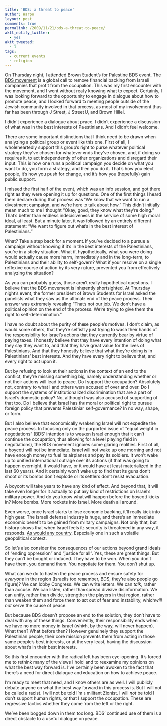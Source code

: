 ```yaml
---
title: 'BDS: a threat to peace'
author: Harpo
layout: post
comments: true
permalink: /2009/11/21/bds-a-threat-to-peace/
aktt_notify_twitter:
  - yes
aktt_tweeted:
  - 1
tags:
  - current events
  - religion
---
```

On Thursday night, I attended Brown Student&#8217;s for Palestine BDS event. The <a href="http://www.bdsmovement.net/" target="_blank">BDS movement</a> is a global call to remove financial backing from Israeli companies that profit from the occupation. This was my first encounter with the movement, and I went without really knowing what to expect. Certainly, I was looking forward to the opportunity to engage in dialogue about how to promote peace, and I looked forward to meeting people outside of the Jewish community involved in that process, as most of my involvement thus far has been through J Street, J Street U, and Brown Hillel.

I didn&#8217;t experience a dialogue about peace. I didn&#8217;t experience a discussion of what was in the best interests of Palestinians. And I didn&#8217;t feel welcome.

There are some important distinctions that I think need to be drawn when analyzing a political group or event like this one. First of all, I wholeheartedly support this group&#8217;s right to purse whatever political strategy they&#8217;ve chosen for whatever ends they&#8217;ve chosen, and, if doing so requires it, to act independently of other organizations and disregard their input. This is how one runs a political campaign  you decide on what you want to do, you form a strategy, and then you do it. That&#8217;s how you elect people, it&#8217;s how you push for change, and it&#8217;s how you (hopefully) gain public support.

I missed the first half of the event, which was an info session, and got there right as they were opening it up for questions. One of the first things I heard them declare during that process was &#8220;We know that we want to run a divestment campaign, and we&#8217;re here to talk about how.&#8221; This didn&#8217;t initially mean much to me  I thought &#8220;Okay, good, they know what they&#8217;re doing.&#8221; That&#8217;s better than endless indecisiveness in the service of some high moral ideal, at least. But a minute later, it was followed by an entirely different statement: &#8220;We want to figure out what&#8217;s in the best interest of Palestinians.&#8221;

What? Take a step back for a moment. If you&#8217;ve decided to a pursue a campaign without knowing if it&#8217;s in the best interests of the Palestinians, you&#8217;re in a sticky situation. What if, hypothetically, what you were doing would actually cause more harm, immediately and in the long-term, to Palestinians and their ability to self-govern? What if your resolve on a single reflexive course of action by its very nature, prevented you from effectively analyzing the situation?

As you can probably guess, those aren&#8217;t really hypothetical questions. I believe that the BDS movement is inherently shortsighted. At Thursday night&#8217;s event, the former president of Brown Students for Israel asked the panelists what they saw as the ultimate end of the peace process. Their answer was extremely revealing  &#8220;That&#8217;s not our job. We don&#8217;t have a political opinion on the end of the process. We&#8217;re trying to give them the right to self-determination.&#8221;

I have no doubt about the purity of these people&#8217;s motives. I don&#8217;t claim, as would some others, that they&#8217;re selfishly just trying to wash their hands of the responsibility for Israel&#8217;s actions that they currently bear by virtue of paying taxes. I honestly believe that they have every intention of doing what they say they want to, and that they have great value for the lives of Palestinians. And that they honestly believe that what they&#8217;re doing is in Palestinians&#8217; best interests. And they have every right to believe that, and every right to act upon it.

But by refusing to look at their actions in the context of an end to the conflict, they&#8217;re missing something big, namely understanding whether or not their actions will lead to peace. Do I support the occupation? Absolutely not, contrary to what I and others were accused of over and over. Do I support the systems of institutionalized discrimination that are a part of Israel&#8217;s domestic policy? No, although I was also accused of supporting of that too. Do I believe that Israel has the moral or political right to pursue foreign policy that prevents Palestinian self-governance? In no way, shape, or form.

But I also believe that economically weakening Israel will not expedite the peace process. In focusing only on the purported issue of &#8220;equal weight in negotiations&#8221; (BDS&#8217; intention is to weaken Israel enough that it can&#8217;t continue the occupation, thus allowing for a level playing field in negotiations), the BDS movement ignores some glaring realities. First of all, a boycott will not be immediate. Israel will not wake up one morning and not have enough money to fuel its airplanes and pay its soldiers. It won&#8217;t wake up to unified international outrage over its actions (if that was going to happen overnight, it would have, or it would have at least materialized in the last 60 years). And it certainly won&#8217;t wake up to find that its guns don&#8217;t shoot or its bombs don&#8217;t explode or its settlers don&#8217;t resist evacuation.

A boycott will take years to have any kind of effect. And beyond that, it will take even longer for it actually to put any kind of restrictions on Israel&#8217;s military power. And do you know what will happen before the boycott kicks in? More bombs. More rockets into Israel. More death all around.

Even worse, once Israel starts to lose economic backing, it&#8217;ll really kick into high gear. The Israeli defense industry is huge, and there&#8217;s an immediate economic benefit to be gained from military campaigns. Not only that, but history shows that when Israel feels its security is threatened in any way, it responds. <span style="text-decoration: underline;">As would any country</span>. Especially one in such a volatile geopolitical context.

So let&#8217;s also consider the consequences of our actions beyond grand ideals of &#8220;ending oppression&#8221; and &#8220;justice for all&#8221;. Yes, these are great things. But they can&#8217;t be bought or induced. They have to be won. When you don&#8217;t have them, you demand them. You negotiate for them. You don&#8217;t shut up.

What can we do to hasten the peace process and ensure safety for *everyone* in the region (Israelis too  remember, BDS, they&#8217;re also people  go figure)? We can lobby Congress. We can write letters. We can *talk*, rather than accuse. We can listen, rather than spread divisive disinformation. We can unify, rather than divide, strengthen the players in that region, rather than weaken them and force them to act out of fear and instability, which*will not* serve the cause of peace.

But because BDS doesn&#8217;t propose an end to the solution, they don&#8217;t have to deal with any of these things. Conveniently, their responsibility ends when we have no more money in Israel (which, by the way, will never happen). What then? What before then? However genuinely they support the Palestinian people, their core mission prevents them from acting in those same people&#8217;s best interests, or at the very least, having the discussion about what&#8217;s in their best interests.

So this first encounter with the radical left has been eye-opening. It&#8217;s forced me to rethink many of the views I hold, and to reexamine my opinions on what the best way forward is. I&#8217;ve certainly been awoken to the fact that there&#8217;s a need for direct dialogue and education on how to achieve peace.

I&#8217;m ready to meet that need, and I know others are as well. I will publicly debate anyone on what the best way forward in this process is. But I will not be called a racist. I will not be told I&#8217;m a militant Zionist. I will *not* be told I don&#8217;t support human rights, or that I support the occupation. These are regressive tactics whether they come from the left or the right.

We&#8217;ve been bogged down in them too long. BDS&#8217; continued use of them is a direct obstacle to a useful dialogue on peace.